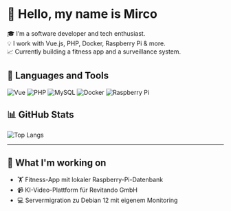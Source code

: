 # 👋 Hello, my name is Mirco

🎓 I’m a software developer and tech enthusiast.  
💡 I work with Vue.js, PHP, Docker, Raspberry Pi & more.  
📈 Currently building a fitness app and a surveillance system.

## 🚀 Languages and Tools

![Vue](https://img.shields.io/badge/Vue.js-35495E?style=for-the-badge&logo=vue.js&logoColor=4FC08D)
![PHP](https://img.shields.io/badge/PHP-777BB4?style=for-the-badge&logo=php&logoColor=white)
![MySQL](https://img.shields.io/badge/MySQL-00000F?style=for-the-badge&logo=mysql&logoColor=white)
![Docker](https://img.shields.io/badge/Docker-2496ED?style=for-the-badge&logo=docker&logoColor=white)
![Raspberry Pi](https://img.shields.io/badge/RaspberryPi-A22846?style=for-the-badge&logo=raspberrypi&logoColor=white)

## 📊 GitHub Stats

![Top Langs](https://github-readme-stats.vercel.app/api/top-langs/?username=MircoSteinvoort&layout=compact&theme=github_dark)

---

## 🧠 What I'm working on

- 🏋️ Fitness-App mit lokaler Raspberry-Pi-Datenbank
- 📹 KI-Video-Plattform für Revitando GmbH
- 💻 Servermigration zu Debian 12 mit eigenem Monitoring
